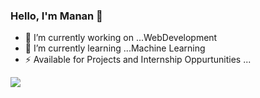 ### Hello, I'm Manan 👋

- 🔭 I’m currently working on ...WebDevelopment
- 🌱 I’m currently learning ...Machine Learning
- ⚡ Available for Projects and Internship Oppurtunities ...
<img src="https://github-readme-stats.vercel.app/api?username=manankohlii&&show_icons=true&title_color=ffffff&icon_color=bb2acf&text_color=daf7dc&bg_color=151515">
